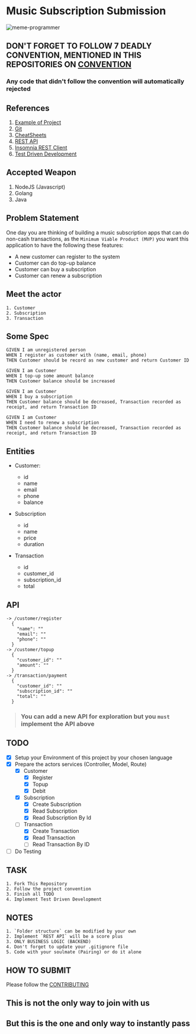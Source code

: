 # Music Subscription Submission

![meme-programmer](https://cupheadmemes.com/wp-content/uploads/2018/08/Best-Programming-Memes-80.jpg) 

## DON'T FORGET TO FOLLOW 7 DEADLY CONVENTION, MENTIONED IN THIS REPOSITORIES ON [CONVENTION](https://github.com/Aldiwildan77/music-subscription/blob/master/CONVENTION.md)

### Any code that didn't follow the convention will automatically rejected

## <b>References</b> 

1. [Example of Project](https://github.com/meong1234/fintech)
2. [Git](https://try.github.io/)
3. [CheatSheets](https://devhints.io/)
4. [REST API](https://restfulapi.net/)
5. [Insomnia REST Client](https://insomnia.rest/)
6. [Test Driven Development](https://www.freecodecamp.org/news/test-driven-development-what-it-is-and-what-it-is-not-41fa6bca02a2/)

## <b>Accepted Weapon</b>

1. NodeJS (Javascript)
2. Golang
3. Java

## <b>Problem Statement</b>
One day you are thinking of building a music subscription apps that can do non-cash transactions, as the `Minimum Viable Product (MVP)` you want this application to have the following these features:

* A new customer can register to the system
* Customer can do top-up balance
* Customer can buy a subscription
* Customer can renew a subscription

## <b>Meet the actor</b>

```
1. Customer
2. Subscription
3. Transaction
```

## <b>Some Spec</b>

```
GIVEN I am unregistered person
WHEN I register as customer with (name, email, phone)
THEN Customer should be record as new customer and return Customer ID

GIVEN I am Customer
WHEN I top-up some amount balance
THEN Customer balance should be increased

GIVEN I am Customer
WHEN I buy a subscription
THEN Customer balance should be decreased, Transaction recorded as receipt, and return Transaction ID

GIVEN I am Customer
WHEN I need to renew a subscription
THEN Customer balance should be decreased, Transaction recorded as receipt, and return Transaction ID
```

## <b>Entities</b>

* Customer:
  * id
  * name
  * email
  * phone
  * balance

* Subscription
  * id
  * name
  * price
  * duration

* Transaction
  * id
  * customer_id
  * subscription_id
  * total

## <b>API</b>

```
-> /customer/register
  {
    "name": ""
    "email": ""
    "phone": ""
  }
-> /customer/topup
  {
    "customer_id": ""
    "amount": ""
  }
-> /transaction/payment
  {
    "customer_id": ""
    "subscription_id": ""
    "total": ""
  }
```

> ### You can add a new API for exploration but you `must` implement the API above

## <b>TODO</b>

* [x] Setup your Environment of this project by your chosen language
* [x] Prepare the actors services (Controller, Model, Route)
  * [x] Customer
    * [x] Register
    * [x] Topup
    * [x] Debit
  * [x] Subscription
    * [x] Create Subscription
    * [x] Read Subscription
    * [x] Read Subscription By Id
  * [ ] Transaction
    * [x] Create Transaction
    * [x] Read Transaction
    * [ ] Read Transaction By ID
* [ ] Do Testing

## <b>TASK</b>

```
1. Fork This Repository
2. Follow the project convention
3. Finish all TODO
4. Implement Test Driven Development
```

## <b>NOTES</b>

``` 
1. `Folder structure` can be modified by your own  
2. Implement `REST API` will be a score plus
3. ONLY BUSINESS LOGIC (BACKEND)
4. Don't forget to update your .gitignore file
5. Code with your soulmate (Pairing) or do it alone
```

## <b>HOW TO SUBMIT</b>

Please follow the [CONTRIBUTING](https://github.com/Aldiwildan77/music-subscription/blob/master/CONTRIBUTING.md)

## This is not the only way to join with us

## But this is the one and only way to instantly pass
